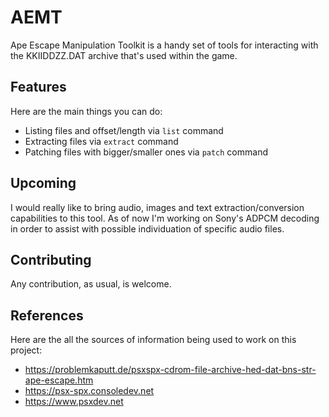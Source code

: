 # AEMT

Ape Escape Manipulation Toolkit is a handy set of tools for interacting with the KKIIDDZZ.DAT archive that's used within the game.

## Features

Here are the main things you can do:

- Listing files and offset/length via `list` command
- Extracting files via `extract` command
- Patching files with bigger/smaller ones via `patch` command

## Upcoming

I would really like to bring audio, images and text extraction/conversion capabilities to this tool.
As of now I'm working on Sony's ADPCM decoding in order to assist with possible individuation of specific audio files.

## Contributing

Any contribution, as usual, is welcome.

## References

Here are the all the sources of information being used to work on this project:

- https://problemkaputt.de/psxspx-cdrom-file-archive-hed-dat-bns-str-ape-escape.htm
- https://psx-spx.consoledev.net
- https://www.psxdev.net
